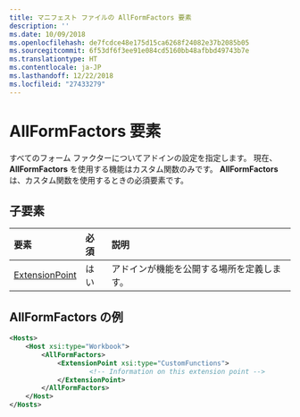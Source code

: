 ```yaml
---
title: マニフェスト ファイルの AllFormFactors 要素
description: ''
ms.date: 10/09/2018
ms.openlocfilehash: de7fcdce48e175d15ca6268f24082e37b2085b05
ms.sourcegitcommit: 6f53df6f3ee91e084cd5160bb48afbbd49743b7e
ms.translationtype: HT
ms.contentlocale: ja-JP
ms.lasthandoff: 12/22/2018
ms.locfileid: "27433279"
---
```

# <a name="allformfactors-element"></a>AllFormFactors 要素

すべてのフォーム ファクターについてアドインの設定を指定します。 現在、**AllFormFactors** を使用する機能はカスタム関数のみです。 **AllFormFactors** は、カスタム関数を使用するときの必須要素です。

## <a name="child-elements"></a>子要素

|  要素 |  必須  |  説明  |
|:-----|:-----|:-----|
|  [ExtensionPoint](extensionpoint.md) |  はい |  アドインが機能を公開する場所を定義します。 |

## <a name="allformfactors-example"></a>AllFormFactors の例

```xml
<Hosts>
    <Host xsi:type="Workbook">
        <AllFormFactors>
            <ExtensionPoint xsi:type="CustomFunctions">
                    <!-- Information on this extension point -->
            </ExtensionPoint>
        </AllFormFactors>
    </Host>
</Hosts>
```
